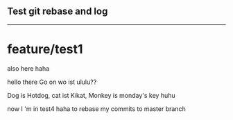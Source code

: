## Test git rebase and log

---

# feature/test1

also here haha

hello
there
Go on
wo ist ululu??

Dog is Hotdog, cat ist Kikat, Monkey is monday's key huhu

now I 'm in test4 haha to rebase my commits to master branch
